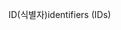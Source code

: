<span data-ttu-id="f30bd-101">ID(식별자)</span><span class="sxs-lookup"><span data-stu-id="f30bd-101">identifiers (IDs)</span></span>